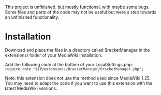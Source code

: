 This project is unfinished, but mostly functional, with maybe some bugs. Some files and parts of the code may not be useful but were a step towards an unfinished functionality.

# Installation

Download and place the files in a directory called BracketManager in the extensions/ folder of your MediaWiki installation.

Add the following code at the bottom of your LocalSettings.php:
`require_once "$IP/extensions/BracketManager/BracketManager.php";`

Note: this extension does not use the method used since MediaWiki 1.25. You may need to adapt the code if you want to use this extension with the latest MediaWiki versions.
